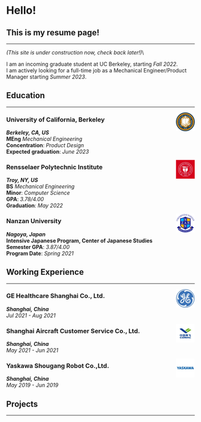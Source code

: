 # Hello! 
## This is my resume page!
<!-- ### You can also [download as PDF](/files/Resume.pdf)! -->
---
*(This site is under construction now, check back later!)*\

I am an incoming graduate student at UC Berkeley, starting *Fall 2022*.\
I am actively looking for a full-time job as a Mechanical Engineer/Product Manager starting *Summer 2023*.

## Education
---
<a href="https://www.berkeley.edu"><img align="right" src="/pics/berkeley.jfif" width="50" height="50"></a>
### University of California, Berkeley
***Berkeley, CA, US***\
**MEng** *Mechanical Engineering*\
**Concentration**: *Product Design*\
**Expected graduation**: *June 2023*

<a href="https://www.rpi.edu"><img align="right" src="/pics/rpi.jfif" width="50" height="50"></a>

### Rensselaer Polytechnic Institute
***Troy, NY, US***\
**BS** *Mechanical Engineering*\
**Minor**:  *Computer Science*\
**GPA**: *3.78/4.00*\
**Graduation**: *May 2022*

<a href="https://www.nanzan-u.ac.jp/English/"><img align="right" src="/pics/nanzan.png" width="50" height="50"></a>

### Nanzan University
***Nagoya, Japan***\
**Intensive Japanese Program, Center of Japanese Studies**\
**Semester GPA**: *3.87/4.00*\
**Program Date**: *Spring 2021*



## Working Experience
---
<a href="https://www.gehealthcare.com/"><img align="right" src="/pics/ge.jfif" width="50" height="50"></a>
### GE Healthcare Shanghai Co., Ltd.
***Shanghai, China***\
*Jul 2021 - Aug 2021*

<a href="http://sc.comac.cc/"><img align="right" src="/pics/comac.jfif" width="50" height="50"></a>
### Shanghai Aircraft Customer Service Co., Ltd.
***Shanghai, China***\
*May 2021 - Jun 2021*

<a href="https://www.ysr-motoman.cn/en/"><img align="right" src="/pics/yaskawa.jfif" width="50" height="50"></a>
### Yaskawa Shougang Robot Co.,Ltd.
***Shanghai, China***\
*May 2019 - Jun 2019*

## Projects
---
